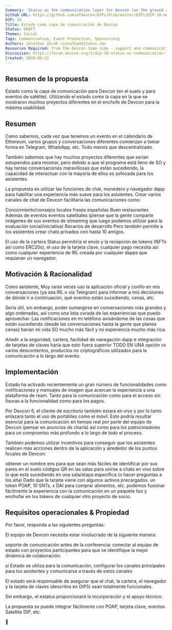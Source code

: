 ```yaml
---
Summary: 'Status as the communication layer for Devcon (on the ground and for satellite events). Utilizing Status as the layer into which many different projects showcased at Devcon plug in for maximum usability.'
Github URL: https://github.com/efdevcon/DIPs/blob/master/DIPs/DIP-10.md
DIP: 10
Title: Estado como capa de comunicación de Devcon
Status: DRAFT
Themes: Social
Tags: Communication, Event Production, Sponsorship
Authors: Jonathan Zerah <jonathan@status.im>
Resources Required: from the Devcon team side - support and communication
Discussion: https://forum.devcon.org/t/dip-10-status-as-communication-layer-for-devcon/115
Created: 2020-08-21
---
```


## Resumen de la propuesta

Estado como la capa de comunicación para Devcon (en el suelo y para eventos de satélite). Utilizando el estado como la capa en la que se mostraron muchos proyectos diferentes en el enchufe de Devcon para la máxima usabilidad.

## Resumen

Como sabemos, cada vez que tenemos un evento en el calendario de Ethereum, varios grupos y conversaciones diferentes comienzan a tomar forma en Telegram, WhatsApp, etc. Todo menos que descentralizado.

También sabemos que hay muchos proyectos diferentes que serían estupendos para mostrar, pero debido a que el programa está lleno de SO y hay tantas conversaciones maravillosas que están sucediendo, la capacidad de interactuar con la mayoría de ellos es sofocada para los asistentes.

La propuesta es utilizar las funciones de chat, monedero y navegador dapp para habilitar una experiencia más suave para los asistentes. Crear varios canales de chat de Devcon facilitaría las comunicaciones como:

Conocimiento/consejos locales frases españolas Buen restaurantes Además de eventos eventos satelitales (piense que la gente comparte imágenes de sus eventos de streaming que luego podemos utilizar para la evaluación social/iniciativa) Becarios de desarrollo Pero también permite a los asistentes crear chats privados con hasta 10 amigos.

El uso de la cartera Status permitiría el envío y la recepción de tokens (NFTs así como ERC20s), el uso de la tarjeta clave, cualquier pago necesita así como cualquier experiencia de IRL creada por cualquier dapps que requieran un navegador.

## Motivación & Racionalidad

Como asistente, Muy raras veces uso la aplicación oficial y confío en mis conversaciones (ya sea IRL o via Telegram) para informar a mis decisiones de dónde ir a continuación, qué eventos están sucediendo, cenas, etc.

Sería útil, sin embargo, poder sumergirse en conversaciones más grandes y algo ordenadas, así como una lista curada de las experiencias que puedo aprovechar. Las notificaciones en mi teléfono avisándome de las cosas que están sucediendo (desde las conversaciones hasta la gente que planea cenas) harían mi vida SO mucho más fácil y mi experiencia mucho más rica.

Añadir a la seguridad, cartera, facilidad de navegación dapp e integración de tarjetas de claves haría que esto fuera superior TODO EN UNA opción vs varios descontentos, productos no criptográficos utilizados para la comunicación a lo largo del evento.

## Implementación

Estado ha activado recientemente un gran número de funcionalidades como notificaciones y mensajes de imagen que acercan la experiencia a una plataforma de ream. Tanto para la comunicación como para el acceso sin fisuras a la funcionalidad como para los pagos.

Por Devcon 6, el cliente de escritorio también estará en vivo y por lo tanto enlazará tanto el uso de portátiles como el móvil. Esto podría resultar esencial para la comunicación en tiempo real por parte del equipo de Devcon (pensar en anuncios de charla) así como para los patrocinadores para un compromiso más profundo a lo largo de todo el proceso.

También podemos utilizar incentivos para conseguir que los asistentes realicen más acciones dentro de la aplicación y alrededor de los puntos focales de Devcon:

obtener un nombre ens para que sean más fáciles de identificar por sus pares en el suelo códigos QR en las salas para unirse a chats en vivo sobre lo que está sucediendo en una sala/etapa específica (o hacer preguntas a los alta) Dado que la tarjeta viene con algunos activos precargados. un token POAP, 10 SNTs, x DAI para comprar alimentos, etc. podemos fusionar fácilmente la experiencia con la comunicación en un paquete liso y enchufar en los tokens de cualquier otro proyecto de socio.

## Requisitos operacionales & Propiedad
Por favor, responda a las siguientes preguntas:

El equipo de Devcon necesita estar involucrado de la siguiente manera:

soporte de comunicación antes de la conferencia: conectar al equipo de estado con proyectos participantes para que se identifique la mejor dinámica de colaboración.

si Estado se utiliza para la comunicación, configurar los canales principales para los asistentes y comunicarse a través de estos canales

El estado será responsable de asegurar que el chat, la cartera, el navegador y la tarjeta de claves (descritos en DIP5) sean totalmente funcionales.

Sin embargo, el estatus proporcionará la incorporación y el apoyo técnico.

La propuesta se puede integrar fácilmente con POAP, tarjeta clave, eventos Satellite DIP, etc.

:rocket:
